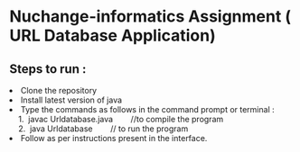 # Nuchange-informatics Assignment ( URL Database Application)
## Steps to run :
<li>Clone the repository
<li> Install latest version of java
<li> Type the commands as follows in the command prompt or terminal : <br>
&nbsp&nbsp&nbsp     1.&nbsp javac Urldatabase.java &nbsp&nbsp&nbsp&nbsp&nbsp&nbsp     //to compile the program <br>
&nbsp&nbsp&nbsp     2.&nbsp java Urldatabase  &nbsp&nbsp&nbsp&nbsp&nbsp&nbsp        // to run the program
<li> Follow as per instructions present in the interface.
